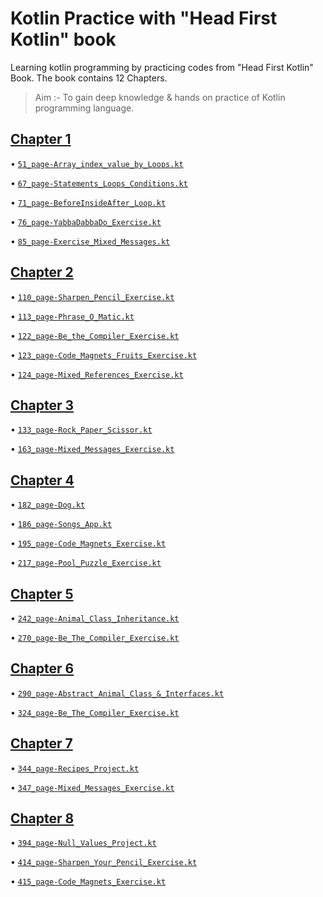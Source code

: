 # Kotlin Practice with "Head First Kotlin" book
Learning kotlin programming by practicing codes from "Head First Kotlin" Book. The book contains 12 Chapters.

> Aim :- To gain deep knowledge & hands on practice of Kotlin programming language.

## [Chapter 1](01_Chapter-Getting_Started)

• [`51_page-Array_index_value_by_Loops.kt`](01_Chapter-Getting_Started/51_page-Array_index_value_by_Loops.kt)

• [`67_page-Statements_Loops_Conditions.kt`](01_Chapter-Getting_Started/67_page-Statements_Loops_Conditions.kt)

• [`71_page-BeforeInsideAfter_Loop.kt`](01_Chapter-Getting_Started/71_page-BeforeInsideAfter_Loop.kt)

• [`76_page-YabbaDabbaDo_Exercise.kt`](01_Chapter-Getting_Started/76_page-YabbaDabbaDo_Exercise.kt)

• [`85_page-Exercise_Mixed_Messages.kt`](01_Chapter-Getting_Started/85_page-Exercise_Mixed_Messages.kt)


## [Chapter 2](02_Chapter-Types_and_Variables)

• [`110_page-Sharpen_Pencil_Exercise.kt`](02_Chapter-Types_and_Variables/110_page-Sharpen_Pencil_Exercise.kt)

• [`113_page-Phrase_O_Matic.kt`](02_Chapter-Types_and_Variables/113_page-Phrase_O_Matic.kt)

• [`122_page-Be_the_Compiler_Exercise.kt`](02_Chapter-Types_and_Variables/122_page-Be_the_Compiler_Exercise.kt)

• [`123_page-Code_Magnets_Fruits_Exercise.kt`](02_Chapter-Types_and_Variables/123_page-Code_Magnets_Fruits_Exercise.kt)

• [`124_page-Mixed_References_Exercise.kt`](02_Chapter-Types_and_Variables/124_page-Mixed_References_Exercise.kt)


## [Chapter 3](03_Chapter-Functions)

• [`133_page-Rock_Paper_Scissor.kt`](03_Chapter-Functions/133_page-Rock_Paper_Scissor.kt)

• [`163_page-Mixed_Messages_Exercise.kt`](03_Chapter-Functions/163_page-Mixed_Messages_Exercise.kt)


## [Chapter 4](04_Chapter-Classes_&_Objects)

• [`182_page-Dog.kt`](04_Chapter-Classes_&_Objects/182_page-Dog.kt)

• [`186_page-Songs_App.kt`](04_Chapter-Classes_&_Objects/186_page-Songs_App.kt)

• [`195_page-Code_Magnets_Exercise.kt`](04_Chapter-Classes_&_Objects/195_page-Code_Magnets_Exercise.kt)

• [`217_page-Pool_Puzzle_Exercise.kt`](04_Chapter-Classes_&_Objects/217_page-Pool_Puzzle_Exercise.kt)


## [Chapter 5](05_Chapter-Subclass_Superclass_Inheritance)

• [`242_page-Animal_Class_Inheritance.kt`](05_Chapter-Subclass_Superclass_Inheritance/242_page-Animal_Class_Inheritance.kt)

• [`270_page-Be_The_Compiler_Exercise.kt`](05_Chapter-Subclass_Superclass_Inheritance/270_page-Be_The_Compiler_Exercise.kt)


## [Chapter 6](06_Chapter-Abstract_Classes_&_Interfaces)

• [`290_page-Abstract_Animal_Class_&_Interfaces.kt`](06_Chapter-Abstract_Classes_&_Interfaces/290_page-Abstract_Animal_Class_&_Interfaces.kt)

• [`324_page-Be_The_Compiler_Exercise.kt`](06_Chapter-Abstract_Classes_&_Interfaces/324_page-Be_The_Compiler_Exercise.kt)


## [Chapter 7](07_Chapter-Data_Classes)

• [`344_page-Recipes_Project.kt`](07_Chapter-Data_Classes/344_page-Recipes_Project.kt)

• [`347_page-Mixed_Messages_Exercise.kt`](07_Chapter-Data_Classes/347_page-Mixed_Messages_Exercise.kt)


## [Chapter 8](08_Chapter-Nulls_&_Exceptions)

• [`394_page-Null_Values_Project.kt`](08_Chapter-Nulls_&_Exceptions/394_page-Null_Values_Project.kt)

• [`414_page-Sharpen_Your_Pencil_Exercise.kt`](08_Chapter-Nulls_&_Exceptions/414_page-Sharpen_Your_Pencil_Exercise.kt)

• [`415_page-Code_Magnets_Exercise.kt`](08_Chapter-Nulls_&_Exceptions/415_page-Code_Magnets_Exercise.kt)


